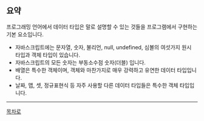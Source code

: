 ## 요약
프로그래밍 언어에서 데이터 타입은 말로 설명할 수 있는 것들을 프로그램에서 구현하는 기본 요소입니다.
* 자바스크립트에는 문자열, 숫자, 불리언, null, undefined, 심볼의 여섯가지 원시 타입과 객체 타입이 있습니다.
* 자바스크립트의 모든 숫자는 부동소수점 숫자(더블) 입니다.
* 배열은 특수한 객체이며, 객체와 마찬가지로 매우 강력하고 유연한 데이터 타입입니다.
* 날짜, 맵, 셋, 정규표현식 등 자주 사용할 다른 데이터 타입들은 특수한 객체 타입입니다.

***
[목차로](../progressCheck.md)